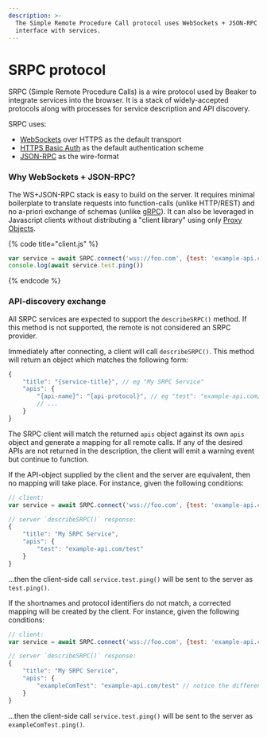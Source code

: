 ```yaml
---
description: >-
  The Simple Remote Procedure Call protocol uses WebSockets + JSON-RPC to
  interface with services.
---
```


# SRPC protocol

SRPC \(Simple Remote Procedure Calls\) is a wire protocol used by Beaker to integrate services into the browser. It is a stack of widely-accepted protocols along with processes for service description and API discovery.

SRPC uses:

* [WebSockets](https://en.wikipedia.org/wiki/WebSocket) over HTTPS as the default transport
* [HTTPS Basic Auth](https://en.wikipedia.org/wiki/Basic_access_authentication) as the default authentication scheme
* [JSON-RPC](https://www.jsonrpc.org/) as the wire-format

### Why WebSockets + JSON-RPC?

The WS+JSON-RPC stack is easy to build on the server. It requires minimal boilerplate to translate requests into function-calls \(unlike HTTP/REST\) and no a-priori exchange of schemas \(unlike [gRPC](https://grpc.io/)\). It can also be leveraged in Javascript clients without distributing a "client library" using only [Proxy Objects](https://developer.mozilla.org/en-US/docs/Web/JavaScript/Reference/Global_Objects/Proxy).

{% code title="client.js" %}
```javascript
var service = await SRPC.connect('wss://foo.com', {test: 'example-api.com/test'})
console.log(await service.test.ping())
```
{% endcode %}

### API-discovery exchange

All SRPC services are expected to support the `describeSRPC()` method. If this method is not supported, the remote is not considered an SRPC provider.

Immediately after connecting, a client will call `describeSRPC()`. This method will return an object which matches the following form:

```javascript
{
    "title": "{service-title}", // eg "My SRPC Service"
    "apis": {
        "{api-name}": "{api-protocol}", // eg "test": "example-api.com/test"
        // ...
    }
}
```

The SRPC client will match the returned `apis` object against its own `apis` object and generate a mapping for all remote calls. If any of the desired APIs are not returned in the description, the client will emit a warning event but continue to function.

If the API-object supplied by the client and the server are equivalent, then no mapping will take place. For instance, given the following conditions:

```javascript
// client:
var service = await SRPC.connect('wss://foo.com', {test: 'example-api.com/test'})

// server `describeSRPC()` response:
{
    "title": "My SRPC Service",
    "apis": {
        "test": "example-api.com/test"
    }
}
```

...then the client-side call `service.test.ping()` will be sent to the server as `test.ping()`.

If the shortnames and protocol identifiers do not match, a corrected mapping will be created by the client. For instance, given the following conditions:

```javascript
// client:
var service = await SRPC.connect('wss://foo.com', {test: 'example-api.com/test'})

// server `describeSRPC()` response:
{
    "title": "My SRPC Service",
    "apis": {
        "exampleComTest": "example-api.com/test" // notice the different key
    }
}
```

...then the client-side call `service.test.ping()` will be sent to the server as `exampleComTest.ping()`.



